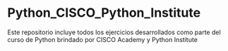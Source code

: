 # Python_CISCO_Python_Institute
Este repositorio incluye todos los ejercicios desarrollados como parte del curso de Python brindado por CISCO Academy y Python Institute
